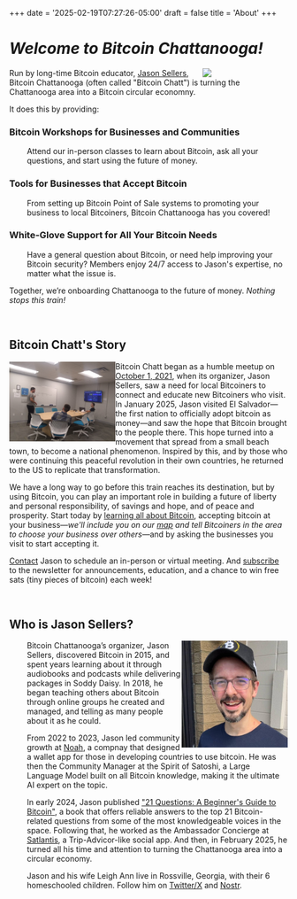+++
date = '2025-02-19T07:27:26-05:00'
draft = false
title = 'About'
+++

<div class="article">

# *Welcome to Bitcoin Chattanooga!*

<img class="desktop-only" src="/images/Logos/Bitcoin%20Chatt%20Logo.gif" style="width:16dvw;float:right;">

Run by long-time Bitcoin educator, <a href="#jason-sellers">Jason Sellers</a>, Bitcoin Chattanooga (often called "Bitcoin Chatt") is turning the Chattanooga area into a Bitcoin circular economny. 

It does this by providing:

<h3>Bitcoin Workshops for Businesses and Communities</h3>

<p style="margin-left: 2rem;">Attend our in-person classes to learn about Bitcoin, ask all your questions, and start using the future of money.</p>

<h3>Tools for Businesses that Accept Bitcoin</h3>

<p style="margin-left: 2rem;">From setting up Bitcoin Point of Sale systems to promoting your business to local Bitcoiners, Bitcoin Chattanooga has you covered!</p>

<h3>White-Glove Support for All Your Bitcoin Needs</h3>

<p style="margin-left: 2rem;">Have a general question about Bitcoin, or need help improving your Bitcoin security? Members enjoy 24/7 access to Jason's expertise, no matter what the issue is.</p>

Together, we’re onboarding Chattanooga to the future of money. <i>Nothing stops this train!</i>

<br>

<h2>Bitcoin Chatt's Story</h2>

<img class="mobile-banner" src="./Bitcoin-Chatt-at-Edne-Building-Dec-2021.jpeg" style="width:20dvw;float:left;">

Bitcoin Chatt began as a humble meetup on <a href="https://mempool.space/block/00000000000000000004730cacd16909b9e2323eeceab1305c31edae2af07537">October 1, 2021</a>, when its organizer, Jason Sellers, saw a need for local Bitcoiners to connect and educate new Bitcoiners who visit. In January 2025, Jason visited El Salvador—the first nation to officially adopt bitcoin as money—and saw the hope that Bitcoin brought to the people there. This hope turned into a movement that spread from a small beach town, to become a national phenomenon. Inspired by this, and by those who were continuing this peaceful revolution in their own countries, he returned to the US to replicate that transformation.

We have a long way to go before this train reaches its destination, but by using Bitcoin, you can play an important role in building a future of liberty and personal responsibility, of savings and hope, and of peace and prosperity. Start today by [learning all about Bitcoin](/new-to-bitcoin), accepting bitcoin at your business—<i>we'll include you on our [map](/map) and tell Bitcoiners in the area to choose your business over others—</i>and by asking the businesses you visit to start accepting it.

[Contact](/contact) Jason to schedule an in-person or virtual meeting. And [subscribe](/join) to the newsletter for announcements, education, and a chance to win free sats (tiny pieces of bitcoin) each week!

<br>

<h2 id="jason-sellers">Who is Jason Sellers?</h2>

<img class="mobile-banner" src="./Jason%20Sellers%20at%20DDNH.jpg" style="width:20dvw;float:right;">

<p style="margin-left: 2rem;">Bitcoin Chattanooga’s organizer, Jason Sellers, discovered Bitcoin in 2015, and spent years learning about it through audiobooks and podcasts while delivering packages in Soddy Daisy. In 2018, he began teaching others about Bitcoin through online groups he created and managed, and telling as many people about it as he could.</p>

<p style="margin-left: 2rem;">From 2022 to 2023, Jason led community growth at <a href="https://www.noah.com/">Noah</a>, a compnay that designed a wallet app for those in developing countries to use bitcoin. He was then the Community Manager at the Spirit of Satoshi, a Large Language Model built on all Bitcoin knowledge, making it the ultimate AI expert on the topic.</p>

<p style="margin-left: 2rem;">In early 2024, Jason published <a href="https://a.co/d/0mcMtUC">"21 Questions: A Beginner's Guide to Bitcoin"</a>, a book that offers reliable answers to the top 21 Bitcoin-related questions from some of the most knowledgeable voices in the space. Following that, he worked as the Ambassador Concierge at <a href="https://www.satlantis.io/">Satlantis</a>, a Trip-Advicor-like social app. And then, in February 2025, he turned all his time and attention to turning the Chattanooga area into a circular economy.</p>

<p style="margin-left: 2rem;">Jason and his wife Leigh Ann live in Rossville, Georgia, with their 6 homeschooled children. Follow him on <a href="https://www.x.com/geekigai">Twitter/X</a> and <a href="https://njump.me/npub1693220pmp0a4c04a0p7hkz874vsxkyfrvtk2yk4zjyj3e4c0ugjs3r4j0c">Nostr</a>.</p>

</div>
